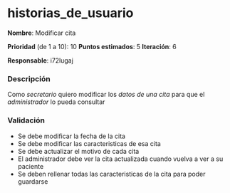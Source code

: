 # historias_de_usuario

**Nombre**: Modificar cita

**Prioridad** (de 1 a 10): 10
**Puntos estimados**: 5
**Iteración**: 6

**Responsable**: i72lugaj

### Descripción

Como *secretario* quiero modificar los *datos de una cita* para que el *administrador* lo pueda consultar

### Validación

* Se debe modificar la fecha de la cita
* Se debe modificar las caracteristicas de esa cita
* Se debe actualizar el motivo de cada cita
* El administrador debe ver la cita actualizada cuando vuelva a ver a su paciente
* Se deben rellenar todas las caracteristicas de la cita para poder guardarse
